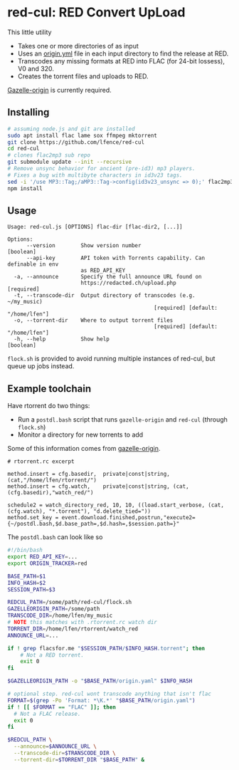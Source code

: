 # red-cul: RED Convert UpLoad
This little utility 
- Takes one or more directories of as input
- Uses an [origin.yml](https://github.com/x1ppy/gazelle-origin) file in each input directory to find the release at RED.
- Transcodes any missing formats at RED into FLAC (for 24-bit lossess), V0 and 320.
- Creates the torrent files and uploads to RED. 

[Gazelle-origin](https://github.com/x1ppy/gazelle-origin) is currently required.

## Installing

```bash
# assuming node.js and git are installed
sudo apt install flac lame sox ffmpeg mktorrent
git clone https://github.com/lfence/red-cul 
cd red-cul
# clones flac2mp3 sub repo
git submodule update --init --recursive
# Remove unsync behavior for ancient (pre-id3) mp3 players. 
# Fixes a bug with multibyte characters in id3v23 tags.
sed -i '/use MP3::Tag;/aMP3::Tag->config(id3v23_unsync => 0);' flac2mp3/flac2mp3.pl
npm install
```

## Usage
```
Usage: red-cul.js [OPTIONS] flac-dir [flac-dir2, [...]]

Options:
      --version        Show version number                             [boolean]
      --api-key        API token with Torrents capability. Can definable in env
                       as RED_API_KEY
  -a, --announce       Specify the full announce URL found on
                       https://redacted.ch/upload.php                 [required]
  -t, --transcode-dir  Output directory of transcodes (e.g. ~/my_music)
                                              [required] [default: "/home/lfen"]
  -o, --torrent-dir    Where to output torrent files
                                              [required] [default: "/home/lfen"]
  -h, --help           Show help                                       [boolean]
```

`flock.sh` is provided to avoid running multiple instances of red-cul, but queue
up jobs instead.

## Example toolchain

Have rtorrent do two things:
 - Run a `postdl.bash` script that runs `gazelle-origin` and `red-cul` (through `flock.sh`)
 - Monitor a directory for new torrents to add 

Some of this information comes from [gazelle-origin](https://github.com/x1ppy/gazelle-origin).
```
# rtorrent.rc excerpt

method.insert = cfg.basedir,  private|const|string, (cat,"/home/lfen/rtorrent/")
method.insert = cfg.watch,    private|const|string, (cat,(cfg.basedir),"watch_red/")

schedule2 = watch_directory_red, 10, 10, ((load.start_verbose, (cat, (cfg.watch), "*.torrent"), "d.delete_tied="))
method.set_key = event.download.finished,postrun,"execute2={~/postdl.bash,$d.base_path=,$d.hash=,$session.path=}"
```

The `postdl.bash` can look like so

```bash
#!/bin/bash
export RED_API_KEY=...
export ORIGIN_TRACKER=red

BASE_PATH=$1
INFO_HASH=$2
SESSION_PATH=$3

REDCUL_PATH=/some/path/red-cul/flock.sh
GAZELLEORIGIN_PATH=/some/path
TRANSCODE_DIR=/home/lfen/my_music
# NOTE this matches with .rtorrent.rc watch dir
TORRENT_DIR=/home/lfen/rtorrent/watch_red
ANNOUNCE_URL=...

if ! grep flacsfor.me "$SESSION_PATH/$INFO_HASH.torrent"; then
    # Not a RED torrent.
    exit 0
fi

$GAZELLEORIGIN_PATH -o "$BASE_PATH/origin.yaml" $INFO_HASH

# optional step. red-cul wont transcode anything that isn't flac
FORMAT=$(grep -Po 'Format: *\K.*' "$BASE_PATH/origin.yaml")
if ! [[ $FORMAT == "FLAC" ]]; then
  # Not a FLAC release.
  exit 0
fi

$REDCUL_PATH \
  --announce=$ANNOUNCE_URL \
  --transcode-dir=$TRANSCODE_DIR \
  --torrent-dir=$TORRENT_DIR "$BASE_PATH" &
```
